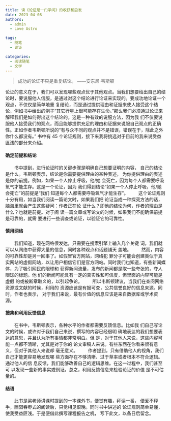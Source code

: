 ```yaml
---
title: 读《论证是一门学问》的收获和启发
date: 2023-04-08
authors:
  - admin
  - Love Astro

tags:
  - 随笔
  - 论证

categories:
  - 阅读随笔
  - 文学
---
```

> 成功的论证不只是重复结论。            ——安东尼⋅韦斯顿

论证的意义在于，我们可以发现哪些观点优于其他观点。当我们想要给出自己的结论时，要说服他人信服，是通过对这个结论进行论证来实现的。要成功地论证一个观点，不仅仅是简单地重
复结论，而是通过提供理由和证据来使人接受这个结论，例如书中给出的例子“其它行星上很可能存在生命。”那么我们必须通过论证来解释我们是如何得出这个结论的。这是一种有效的说服方法，因为我
们不仅要说服他人接受我们的观点，而且能够提供充足的理由和证据来说服自己观点的正确性。正如作者韦斯顿所说的“有与众不同的观点并不是错误，错误在于，除此之外你什么都没有。”
书中有 45 个论证规则，接下来我将挑选对于目前的我来说受益匪浅的部分来介绍。

#### 确定前提和结论

&emsp;&emsp;书中提到，进行论证时的关键步骤是明确自己想要证明的内容，
自己的结论是什么。韦斯顿表示，结论是你需要提供理由的某种表述，
为你提供理由的表述是你的前提。例如，如果一个人停止呼吸，他/她
会死亡，因为每个人都需要呼吸氧气才能生存。这是一个论证，因为
我们得到结论“如果一个人停止呼吸，他/她会死亡”的前提是“我们
知道每个人都需要呼吸氧气才能生存”。
&emsp;&emsp;这个论证规则十分有用，如当我们阅读一篇论文时，如果我们把
论证当成一种探究方法的话，脑海里就会产生这些疑问：作者正在论
证什么？即他的结论为何，作者的理由是什么？也就是前提。对于阅
读一篇文章或写论文的时候，如果我们不能确保前提是可靠的，就需
要进行一些调查或论证，以验证它的可靠性。

#### 慎用网络
&emsp;&emsp;我们知道，现在网络很发达，只需要在搜索引擎上输入几个关键
词，我们就可以从网络中获得大量的信息，同时各种观点和话题铺天
盖地。
&emsp;&emsp;然而，内容的可靠性却是另一回事了。如假冒官方网站，网络犯
罪分子可能会创建类似于真实网站的虚假网站，以让用户相信它们是官方网站。同时我们也知道，有些新闻媒体，为了吸引网民的眼球和
获得新闻流量，发布的新闻都是取一些夸张的，夺人眼球的标题。他
们的新闻可能具有一定的真实性和可信度，但里面的内容可能是虚假
的或被断章取义的，以引起争论。
&emsp;&emsp;所以韦斯顿建议，当我们在查阅网络资源或文献的时候，利用的
资源应该是有据可查，公共信誉良好的信息来源。同时，作者也表示，
对于我们来说，最有价值的信息应该是来自数据库或学术资源。

#### 搜集和利用反馈信息
&emsp;&emsp;在书中，韦斯顿表示，各种水平的作者都需要反馈信息。比如我
们自己写论文的时候，或许对于我们自己来说，撰写的内容已经很明
确地表达的我们想要表达的意思，并且认为所有事情都非常明白。但
是，对于其他人来说，这些内容可能一点都不清晰，尤其是对于你的
论文审稿人来说。有些东西在你看来很有意义，但对于其他人来说却
毫无意义。
&emsp;&emsp;作者提到，只有借助他人的视角，我们自己才能更容易地发现哪
些方面存在不够清晰、过于草率或者根本不符合逻辑。通过他人的信
息反馈，我们能够改善自己的逻辑思维。在这一过程中，我们甚至可
以发现一些新的事实或例证。总之，利用反馈信息来检验论证的价值
是不可估量的。
#### 结语
&emsp;&emsp;此书是梁老师讲课时提到的一本课外书，便觉有趣，拜读一番，
便爱不释手，囫囵吞枣式的阅读后，只觉相见恨晚。同时书中讲述的
论证规则简单易懂，使我受益匪浅。于是便借此撰写课程报告之机，
写下此文，以备日后留念。



